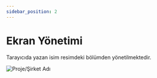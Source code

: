```yaml
---
sidebar_position: 2
---
```

# Ekran Yönetimi

Tarayıcıda yazan isim resimdeki bölümden yönetilmektedir.

![Proje/Şirket Adı](.Geliştirici/assets/frmAnaMenu.png)
